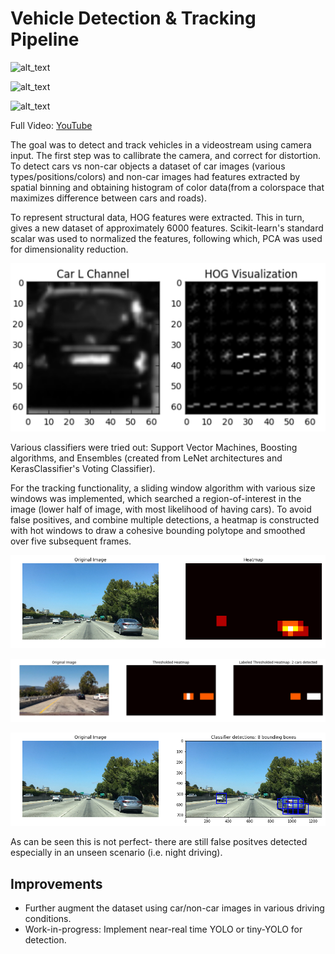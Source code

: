 # Vehicle Detection & Tracking Pipeline
![alt_text](/sample_outputs/drive_sample_single.gif)

![alt_text](/sample_outputs/drive_sample_multiple.gif)

![alt_text](/sample_outputs/night_sample.gif)

Full Video: [YouTube](https://www.youtube.com/watch?v=Bvbh35YDcnk&index=11&list=PLMr_u-BsTKSoWrumKl-4sDf_keQxDZFaa)


The goal was to detect and track vehicles in a videostream using camera input. The first step was to callibrate the camera, and correct for distortion. To detect cars vs non-car objects a dataset of car images (various types/positions/colors) and non-car images had features extracted by spatial binning and obtaining histogram of color data(from a colorspace that maximizes difference between cars and roads).

To represent structural data, HOG features were extracted. This in turn, gives a new dataset of approximately 6000 features. Scikit-learn's standard scalar was used to normalized the features, following which, PCA was used for dimensionality reduction.

![alt_text](/Images/car-and-hog.jpg)

Various classifiers were tried out: Support Vector Machines, Boosting algorithms, and Ensembles (created from LeNet architectures and KerasClassifier's Voting Classifier).

For the tracking functionality, a sliding window algorithm with various size windows was implemented, which searched a region-of-interest in the image (lower half of image, with most likelihood of having cars). To avoid false positives, and combine multiple detections, a heatmap is constructed with hot windows to draw a cohesive bounding polytope and smoothed over five subsequent frames.


![alt_text](/Images/Heatmaps.png)

![alt_text](/Images/Thresholded_heatmaps_3.png)

![alt_text](/Images/Bounding_boxes_2.png)


As can be seen this is not perfect- there are still false positves detected especially in an unseen scenario (i.e. night driving).

## Improvements
- Further augment the dataset using car/non-car images in various driving conditions.
- Work-in-progress: Implement near-real time YOLO or tiny-YOLO for detection.
